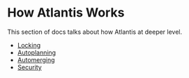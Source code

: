 # How Atlantis Works
This section of docs talks about how Atlantis at deeper level.

* [Locking](locking.html)
* [Autoplanning](autoplanning.html)
* [Automerging](automerging.html)
* [Security](security.html)

